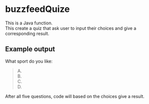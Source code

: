 # buzzfeedQuize

This is a Java function. <br>
This create a quiz that ask user to input their choices and give a corresponding result.

## Example output
What sport do you like:
> A. <br>
> B. <br>
> C. <br>
> D. <br>

After all five questions, code will based on the choices give a result.
